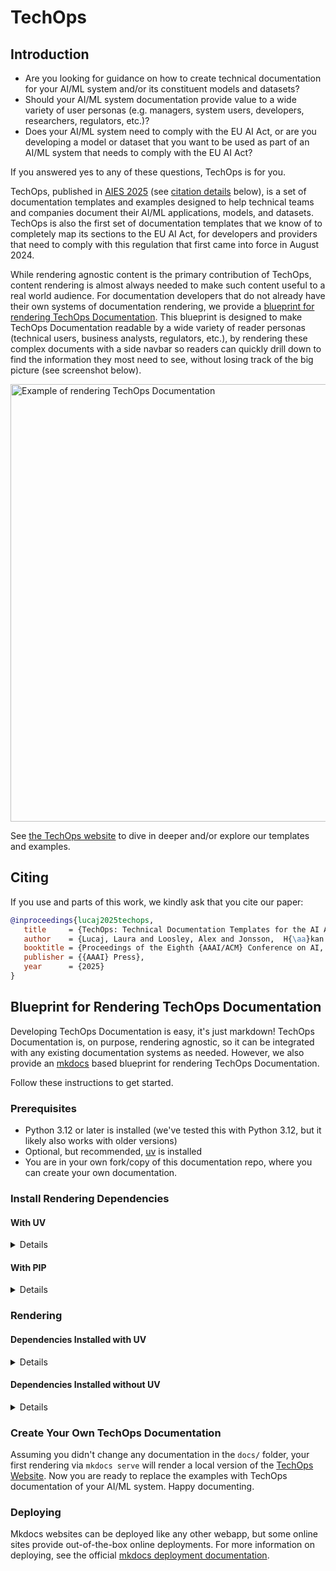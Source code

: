 # TechOps

## Introduction

* Are you looking for guidance on how to create technical documentation for your AI/ML system 
  and/or its constituent models and datasets?  
* Should your AI/ML system documentation provide value to a wide variety of user personas 
  (e.g. managers, system users, developers, researchers, regulators, etc.)?
* Does your AI/ML system need to comply with the EU AI Act, or are you developing a model or dataset that
  you want to be used as part of an AI/ML system that needs to comply with the EU AI Act?

If you answered yes to any of these questions, TechOps is for you.  

TechOps, published in [AIES 2025](https://www.aies-conference.com/2025/) (see [citation details](#citing) below), 
is a set of documentation templates and examples designed to help technical teams and companies
document their AI/ML applications, models, and datasets. TechOps is also the first set of documentation 
templates that we know of to completely map its sections to the EU AI Act, for developers and providers 
that need to comply with this regulation that first came into force in August 2024.

While rendering agnostic content is the primary contribution of TechOps, content rendering is almost 
always needed to make such content useful to a real world audience.  For documentation developers that do 
not already have their own systems of documentation rendering, we provide a [blueprint for rendering TechOps Documentation](#blueprint-for-rendering-techops-documentation).  This blueprint is designed to make TechOps Documentation readable by a wide variety of reader personas (technical users, business analysts, regulators, etc.), by rendering these complex documents with a side navbar so readers can quickly drill down to find the information they most need to see, without losing track of the big picture (see screenshot below).

<img src="paper/aies/rendering.png" width="700" alt="Example of rendering TechOps Documentation">

See [the TechOps website](https://aloosley.github.io/techops/) to dive in deeper and/or explore our templates
and examples.

## Citing

If you use and parts of this work, we kindly ask that you cite our paper:

```bibtex
@inproceedings{lucaj2025techops,
   title     = {TechOps: Technical Documentation Templates for the AI Act},
   author    = {Lucaj, Laura and Loosley, Alex and Jonsson,  H{\aa}kan and Gasser, Urs and  van der Smagt, Patrick},
   booktitle = {Proceedings of the Eighth {AAAI/ACM} Conference on AI, Ethics, and Society {(AIES-25)}},
   publisher = {{AAAI} Press},
   year      = {2025}
}
```

## Blueprint for Rendering TechOps Documentation

Developing TechOps Documentation is easy, it's just markdown!  TechOps Documentation is, on purpose, rendering 
agnostic, so it can be integrated with any existing documentation systems as needed.  However, we also provide
an [mkdocs](https://www.mkdocs.org/) based blueprint for rendering TechOps Documentation.

Follow these instructions to get started.

### Prerequisites

* Python 3.12 or later is installed (we've tested this with Python 3.12, but it likely also works with older versions)
* Optional, but recommended, [uv](https://docs.astral.sh/uv/) is installed
* You are in your own fork/copy of this documentation repo, where you can create your own documentation.

### Install Rendering Dependencies

#### With UV

<details>

1. UV will automatically install dependencies into a virtual environment (venv) under the current folder (`/.venv):

    ```bash
    uv sync
    ```

2. Install the pre-commit hooks

    ```bash
    uv run pre-commit install
    ```

    These commit hooks are purely optional, but help ensure markdown stay clean while creating TechOps Documentation.
3. Going forward, whenever the command `uv run` is used, all the follows will run instead the correct python venv

</details>

#### With PIP

<details>

1. It is recommended that you create a [virtual environment](https://docs.python.org/3/library/venv.html) (venv) before installation with pip (Python's Preferred Installer Program)
2. Install with pip:

    ```bash
    pip install .
    ```

3. Install the pre-commit hooks 

    ```bash
    pre-commit install
    ```

    These commit hooks are purely optional, but help ensure markdown stay clean while creating TechOps Documentation.
4. Going forward, you'll need to ensure the correct venv is activated before developing or rendering

</details>

### Rendering

#### Dependencies Installed with UV

<details>

Start rendering with

```bash
uv run mkdocs serve
```

</details>

#### Dependencies Installed without UV

<details>

1. Ensure the correct virtual environment where you installed the dependencies (above) is activated
2. Start rendering with

    ```bash
    mkdocs serve
    ```

</details>

### Create Your Own TechOps Documentation

Assuming you didn't change any documentation in the `docs/` folder, your first rendering via `mkdocs serve`
will render a local version of the
[TechOps Website](https://aloosley.github.io/techops/).  Now you are ready to replace the examples with 
TechOps documentation of your AI/ML system.  Happy documenting.

### Deploying

Mkdocs websites can be deployed like any other webapp, but some online sites provide out-of-the-box online 
deployments.  For more information on deploying, see the official [mkdocs deployment documentation](https://www.mkdocs.org/user-guide/deploying-your-docs/).
